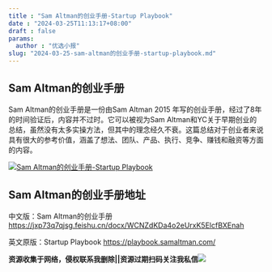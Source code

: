 ```yaml
---
title : "Sam Altman的创业手册-Startup Playbook"
date : "2024-03-25T11:13:17+08:00"
draft : false
params:
  author : "优选小报"
slug: "2024-03-25-sam-altman的创业手册-startup-playbook.md"
---
```


## Sam Altman的创业手册

Sam Altman的创业手册是一份由Sam Altman 2015 年写的创业手册，经过了8年的时间验证后，内容并不过时。它可以被视为Sam
Altman和YC关于早期创业的总结，虽然没有太多实操方法，但其中的理念经久不衰。这篇总结对于创业者来说具有很大的参考价值，涵盖了想法、团队、产品、执行、竞争、赚钱和融资等方面的内容。

[![Sam Altman的创业手册-Startup
Playbook](//img7-1.zhekoulieshou.com/mmbiz_jpg/iaHBVewvSIbAjcr9g6TlCXSfiaDqkbzuEzARRpw1x0nkTwgAdqnYx0ricINPLmonLWWXhdgCJW6yGbuBH4JeiatXVA/0)](//img7-1.zhekoulieshou.com/mmbiz_jpg/iaHBVewvSIbAjcr9g6TlCXSfiaDqkbzuEzARRpw1x0nkTwgAdqnYx0ricINPLmonLWWXhdgCJW6yGbuBH4JeiatXVA/0)

## Sam Altman的创业手册地址

中文版：Sam Altman的创业手册
https://jxp73q7qjsg.feishu.cn/docx/WCNZdKDa4o2eUrxK5ElcfBXEnah

英文原版：Startup Playbook https://playbook.samaltman.com/

**资源收集于网络，侵权联系我删除||资源过期扫码关注我私信**![](//img7-1.zhekoulieshou.com/mmbiz_jpg/iaHBVewvSIbAjcr9g6TlCXSfiaDqkbzuEzp207hVzPqT4YGQOAazQ1KNHCeACbia5Lzq4Ckwibe48iar1q7lgVP1o3w/640?wx_fmt=jpeg&from=appmsg)


